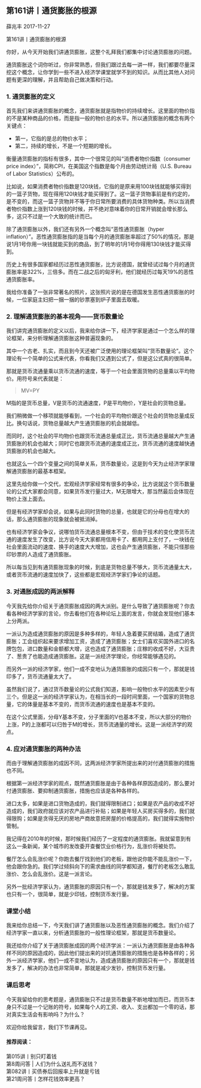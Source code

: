 
## 第161讲丨通货膨胀的根源


薛兆丰
2017-11-27

第161讲丨通货膨胀的根源


你好，从今天开始我们讲通货膨胀，这整个礼拜我们都集中讨论通货膨胀的问题。

通货膨胀这个词你听过，你非常熟悉，但我们跟过去每一讲一样，我们都要尽量深挖这个概念，让你学到一些不进入经济学课堂就学不到的知识。从而比其他人对问题有更深的理解，并且帮助自己做决策和行动。

### 1. 通货膨胀的定义

首先我们来讲通货膨胀的概念，通货膨胀就是指物价的持续增长。这里面的物价指的不是某种商品的价格，而是指一般的物价总的水平。所以通货膨胀的概念有两个关键点：

- 第一，它指的是总的物价水平；
- 第二，持续的增长，不是一个短期的增长。

衡量通货膨胀的指标有很多，其中一个很常见的叫“消费者物价指数（consumer price index）”，简称CPI，在美国这个指数是每个月由劳动统计局（U.S. Bureau of Labor Statistics）公布的。

比如说，如果消费者物价指数是120块钱，它指的是原来用100块钱就能够买得到的一篮子货物，现在得用120块钱才能买得到了。这一篮子货物事前是有约定的，是不变的，而这一篮子货物并不等于你日常所要消费的具体货物种类。所以当消费者物价指数上涨到120块钱的时候，并不绝对意味着你的日常开销就会增长那么多，这只不过是一个大致的统计而已。

除了通货膨胀以外，我们还有另外一个概念叫“恶性通货膨胀（hyper inflation）”。恶性通货膨胀指的是当每个月的通货膨胀率超过了50%的情况，那是说1月1号你用一块钱就能买到的商品，到了明年的1月1号你得用130块钱才能买得到。

历史上有很多国家都经历过恶性通货膨胀，比方说德国，就曾经试过每个月的通货膨胀率是322%，三倍多。而在二战之后的匈牙利，他们就经历过每天19%的恶性通货膨胀率。

我给你准备了一张非常著名的照片，这张照片说的是在德国发生恶性通货膨胀的时候，一位家庭主妇把一捆一捆的钞票塞到炉子里面去取暖。



### 2. 理解通货膨胀的基本视角——货币数量论

我们讲完通货膨胀的定义以后，我来给你讲一下，经济学家是通过一个怎么样的理论框架，来分析理解通货膨胀这种普遍现象的。

其中一个古老、扎实，而且到今天还被广泛使用的理论框架叫“货币数量论”。这个理论有一个简单的公式来代表，你看我们又遇到公式了，但是这公式真的很简单。

那就是货币流通量乘以货币流通的速度，等于一个社会里面货物的总量乘以平均物价。用符号来代表就是：

> MV=PY

M指的是货币总量，V是货币的流通速度，P是平均物价，Y是社会的货物总量。

我们稍微做一个移项就能够看到，一个社会的平均物价跟这个社会的货物总量成反比。换句话说，货物总量越大产生通货膨胀的机会就越低。

而同时，这个社会的平均物价也跟货币流通总量成正比，货币流通总量越大产生通货膨胀的机会也越大；同时它也跟货币流通的速度成正比，货币流通的速度越快通货膨胀的机会也越大。

也就这么一个四个变量之间的简单关系，货币数量论，这是到今天为止经济学家理解通货膨胀的最基本框架。

这里先给你做一个交代，宏观经济学家经常有很多的争论，比方说就这个货币数量论的公式大家都会同意，如果货币发行量过大，M无限增大，那当然最后会体现在物价上涨上面去。

但是有经济学家却会说，如果与此同时货物的总量，也就是它的分母也在增大的话，那么通货膨胀的现象就会被抵消掉。

也有经济学家会争议，说哪怕货币流通总量根本不变，但由于技术的变化使货币流通的速度发生了改变，比方说今天大家都用信用卡了、都用网上支付了，一块钱在社会里面流动的速度、换手的速度大大增加，这也会产生通货膨胀，不能只怪那些印钞票的人造成了通货膨胀。

所以每当见到有通货膨胀现象的时候，到底是货物总量不够大，货币流通量太大，或者货币流通的速度加快了，这些都是宏观经济学家们争论的话题。

### 3. 对通胀成因的两派解释

今天我先给你介绍关于通货膨胀成因的两大派别。是什么导致了通货膨胀呢？你去看各种经济学家的言论，你去看他们在各种论坛上面的发言，你就会发现他们基本上分两派。

一派认为造成通货膨胀的原因是多种多样的，年轻人急着要买房结婚，造成了通货膨胀；工会组织起来要求增加工资，造成了通货膨胀；女士们喜欢买国外进口的名牌包包，进口数量和金额都大增，这也造成了通货膨胀；庄稼的收成不好，大豆贵了、葱贵了也能造成通货膨胀。这是一派经济学理论，你经常能够遇见的。

而另外一派的经济学家，他们一成不变地认为通货膨胀的成因只有一个，那就是钱印多了，货币流通量太大了。

虽然我们说了，通过货币数量论的公式我们知道，影响一般物价水平的因素至少有三个。但是这一派的经济学家认为，在相当长的一段时间里面，一个国家的货物总量，它的体量是基本不变的，而货币流通的速度也是基本不变的。

在这个公式里面，分母Y基本不变，分子里面的V也基本不变，所以大部分的物价上涨，P的上涨都可以归咎于M的增长，货币流通量的增长。这是一派经济学的观点。

### 4. 应对通货膨胀的两种办法

而由于理解通货膨胀的成因不同，这两派经济学家所提出来的对付通货膨胀的措施也不同。

根据第一派经济学家的观点，既然通货膨胀是由于各种各样原因造成的，那么要对付通货膨胀、要抑制通货膨胀，措施也应该是各种各样的。

进口太多，如果是进口货物造成的，我们就得限制进口；如果是农产品的收成不好造成的，我们政府就应该对农产品进行补贴；如果是年轻人买房买得多的，我们就得限购；如果是贪得无厌的房地产商故意把房屋的价格提高的，我们就得实施物价管制。

我记得在2010年的时候，那时候我们经历了一定程度的通货膨胀。我就留意到有这么一条新闻，某个城市的发改委开查餐饮业价格行为，乱涨价将被处罚。

餐厅怎么会乱涨价呢？你跑去餐厅找到他们的老板，跟他说你能不能乱涨价一下，他会跟你急的。我们学过倾斜向下的需求曲线的同学都知道，餐厅的老板怎么敢乱涨价、怎么会乱涨价。这是一派言论。

另外一批经济学家认为，通货膨胀的原因只有一个，那就是钱发多了，解决的方案也只有一个，很简单，就是少印钱，控制货币发行量。

### 课堂小结

我来给你总结一下，今天我们讲了通货膨胀以及恶性通货膨胀的概念。我们介绍了经济学家一直以来，分析通货膨胀的一般性理论框架，那就是货币数量论。

我还给你介绍了关于通货膨胀成因的两个经济学派：一派认为通货膨胀是由各种各样不同的原因造成的，因此他们提出来的对抗通货膨胀的措施也是各种各样的；另外一派经济学家，他们一成不变地认为，造成通货膨胀的原因只有一个，那就是钱发多了，解决的办法也非常简单，那就是减少发钞，控制货币发行量。    

### 课后思考

今天我留给你的思考题是，通货膨胀只不过是货币数量不断地增加而已，而货币本身只不过是一个记账的符号，如果每个人的工资、收入、支出都加一个零的话，那对真实生活会有影响吗？为什么？

欢迎你给我留言，我们下节课再见。    

#### 推荐阅读：

第015讲丨别只盯着钱  
第8周问答 | 人们为什么送礼而不送钱？  
第082讲丨买债券后回报率上升就是亏钱  
第21周问答丨怎样花钱效率更高？  
